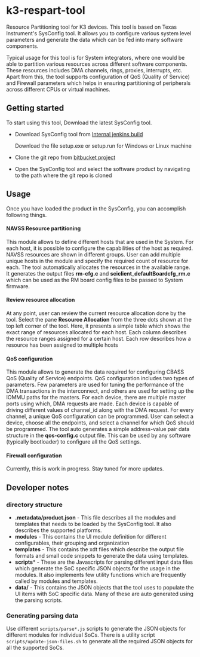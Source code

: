 # k3-respart-tool

Resource Partitioning tool for K3 devices. This tool is based on Texas Instrument's SysConfig tool. It allows you to configure various system level parameters and generate the data which can be fed into many software components.

Typical usage for this tool is for System integrators, where one would be  able to partition various resources across different software components. These resources includes DMA channels, rings, proxies, interrupts, etc. Apart from this, the tool supports configuration of QoS (Quality of Service) and Firewall parameters which helps in ensuring partitioning of peripherals across different CPUs or virtual machines.

## Getting started

To start using this tool, Download the latest SysConfig tool.
* Download SysConfig tool from [Internal jenkins build](http://tgddsbuild2.toro.design.ti.com:8080/view/SysConfig/job/sysconfig.build.installers/1411/)

  Download the file setup.exe or setup.run for Windows or Linux machine
* Clone the git repo from [bitbucket project](https://bitbucket.itg.ti.com/projects/PSDKLA/repos/k3-resource-partitioning/browse)
* Open the SysConfig tool and select the software product by navigating to the path where the git repo is cloned


## Usage

Once you have loaded the product in the SysConfig, you can accomplish following things.

#### NAVSS Resource partitioning

This module allows to define different hosts that are used in the System. For each host, it is possible to configure the capabilities of the host as required. NAVSS resources are shown in different groups. User can add multiple unique hosts in the module and specify the required count of resource for each. The tool automatically allocates the resources in the available range. It generates the output files **rm-cfg.c** and **sciclient_defaultBoardcfg_rm.c** which can be used as the RM board config files to be passed to System firmware.

#### Review resource allocation

At any point, user can review the current resource allocation done by the tool. Select the pane **Resource Allocation** from the three dots shown at the top left corner of the tool. Here, it presents a simple table which shows the exact range of resources allocated for each host. Each column describes the resource ranges assigned for a certain host. Each row describes how a resource has been assigned to multiple hosts

#### QoS configuration

This module allows to generate the data required for configuring CBASS QoS (Quality of Service) endpoints. QoS configuration includes two types of parameters. Few parameters are used for tuning the performance of the DMA transactions in the interconnect, and others are used for setting up the IOMMU paths for the masters. For each device, there are multiple master ports using which, DMA requests are made. Each device is capable of driving different values of channel_id along with the DMA request. For every channel, a unique QoS configuration can be programmed. User can select a device, choose all the endpoints, and select a channel for which QoS should be programmed. The tool auto generates a simple address-value pair data structure in the **qos-config.c** output file. This can be used by any software (typically bootloader) to configure all the QoS settings.

#### Firewall configuration

Currently, this is work in progress. Stay tuned for more updates.

## Developer notes

### directory structure
* **.metadata/product.json** - This file describes all the modules and templates that needs to be loaded by the SysConfig tool. It also describes the supported platforms.
* **modules** - This contains the UI module definition for different configurables, their grouping and organization
* **templates** - This contains the xdt files which describe the output file formats and small code snippets to generate the data using templates.
* **scripts*** - These are the Javascripts for parsing different input data files which generate the SoC specific JSON objects for the usage in the modules. It also implements few utility functions which are frequently called by modules and templates.
* **data/** - This contains the JSON objects that the tool uses to populate the UI items with SoC specific data. Many of these are auto generated using the parsing scripts.

### Generating parsing data

Use different `scripts/parse*.js` scripts to generate the JSON objects for different modules for individual SoCs. There is a utility script `scripts/update-json-files.sh` to generate all the required JSON objects for all the supported SoCs.